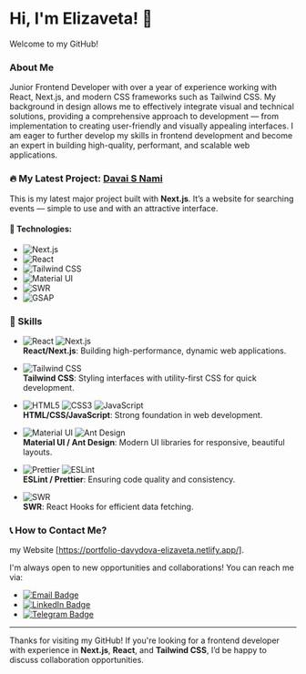 # Hi, I'm Elizaveta! 👋

Welcome to my GitHub!

### About Me

Junior Frontend Developer with over a year of experience working with React, Next.js, and modern CSS frameworks such as Tailwind CSS. My background in design allows me to effectively integrate visual and technical solutions, providing a comprehensive approach to development — from implementation to creating user-friendly and visually appealing interfaces. I am eager to further develop my skills in frontend development and become an expert in building high-quality, performant, and scalable web applications.

### 🔥 My Latest Project: [Davai S Nami](https://github.com/elfototo/davai-s-nami)

This is my latest major project built with **Next.js**. It’s a website for searching events — simple to use and with an attractive interface.

#### 🔧 Technologies:
- ![Next.js](https://img.shields.io/badge/Next.js-000000?style=flat&logo=nextdotjs&logoColor=white)  
- ![React](https://img.shields.io/badge/React-61DAFB?style=flat&logo=react&logoColor=black)  
- ![Tailwind CSS](https://img.shields.io/badge/Tailwind%20CSS-38B2AC?style=flat&logo=tailwindcss&logoColor=white)  
- ![Material UI](https://img.shields.io/badge/Material%20UI-007FFF?style=flat&logo=material-ui&logoColor=white)  
- ![SWR](https://img.shields.io/badge/SWR-000000?style=flat&logo=swr&logoColor=white)  
- ![GSAP](https://img.shields.io/badge/GSAP-88B5B8?style=flat&logo=gsap&logoColor=white)  

### 💼 Skills
  
- ![React](https://img.shields.io/badge/React-61DAFB?style=flat&logo=react&logoColor=black) ![Next.js](https://img.shields.io/badge/Next.js-000000?style=flat&logo=nextdotjs&logoColor=white)  
  **React/Next.js**: Building high-performance, dynamic web applications.

- ![Tailwind CSS](https://img.shields.io/badge/Tailwind%20CSS-38B2AC?style=flat&logo=tailwindcss&logoColor=white)  
  **Tailwind CSS**: Styling interfaces with utility-first CSS for quick development.

- ![HTML5](https://img.shields.io/badge/HTML5-E34F26?style=flat&logo=html5&logoColor=white) ![CSS3](https://img.shields.io/badge/CSS3-1572B6?style=flat&logo=css3&logoColor=white) ![JavaScript](https://img.shields.io/badge/JavaScript-F7DF1E?style=flat&logo=javascript&logoColor=black)  
  **HTML/CSS/JavaScript**: Strong foundation in web development.
  
- ![Material UI](https://img.shields.io/badge/Material%20UI-007FFF?style=flat&logo=material-ui&logoColor=white) ![Ant Design](https://img.shields.io/badge/Ant%20Design-0170FE?style=flat&logo=antdesign&logoColor=white)  
  **Material UI / Ant Design**: Modern UI libraries for responsive, beautiful layouts.

- ![Prettier](https://img.shields.io/badge/Prettier-F7B93E?style=flat&logo=prettier&logoColor=black) ![ESLint](https://img.shields.io/badge/ESLint-4B32C3?style=flat&logo=eslint&logoColor=white)  
  **ESLint / Prettier**: Ensuring code quality and consistency.

- ![SWR](https://img.shields.io/badge/SWR-000000?style=flat&logo=swr&logoColor=white)  
  **SWR**: React Hooks for efficient data fetching.

### 📞 How to Contact Me?
my Website [https://portfolio-davydova-elizaveta.netlify.app/].

I'm always open to new opportunities and collaborations! You can reach me via:

- [![Email Badge](https://img.shields.io/badge/Email-e.89617881302%40gmail.com-blue)](mailto:e.89617881302@gmail.com)
- [![LinkedIn Badge](https://img.shields.io/badge/LinkedIn-Elizaveta%20Davydova-blue)](https://www.linkedin.com/in/elizaveta-davydova-5ab3a7250)
- [![Telegram Badge](https://img.shields.io/badge/Telegram-%40Lizio-blue)](https://t.me/Lizio)


---

Thanks for visiting my GitHub! If you're looking for a frontend developer with experience in **Next.js**, **React**, and **Tailwind CSS**, I’d be happy to discuss collaboration opportunities.

